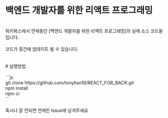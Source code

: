 # 백엔드 개발자를 위한 리액트 프로그래밍<br>
<br>
위키북스에서 연재중인 [백엔드 개발자를 위한 리액트 프로그래밍]의 실재 소스 코드들입니다.<br>
<br>
코드가 중간에 업데이트 될 수 있습니다.<br>
<br>
<br>
# 실행방법<br>

<br>
```js<br>
git clone https://github.com/tonyhan18/REACT_FOR_BACK.git<br>
npm install<br>
npm ci<br>
```<br>
<br>
혹시나 잘 안되면 언제든 Issue에 남겨주세요<br>
<br>
<br>
<br>
<br>
